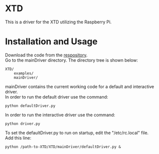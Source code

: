 # XTD  
This is a driver for the XTD utilizing the Raspberry Pi.  

# Installation and Usage  
Download the code from the [respository](https://github.com/rshin808/XTD).  
Go to the mainDriver directory. The directory tree is shown below:  
```
XTD/
    examples/
    mainDriver/
```  
mainDriver contains the current working code for a default and interactive driver.  
In order to run the default driver  use the command:  
```
python defaultDriver.py
```

In order to run the interactive driver use the command:  
```
python driver.py
```

To set the defaultDriver.py to run on startup, edit the "/etc/rc.local" file.  
Add this line:  
```
python /path-to-XTD/XTD/mainDriver/defaultDriver.py &
```  

